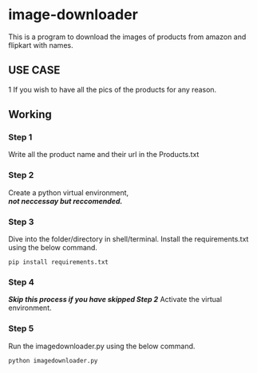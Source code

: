 # image-downloader

This is a program to download the images of products from amazon and  
flipkart with names.  

## USE CASE

1 If you wish to have all the pics of the products for any reason.  

## Working

### Step 1

Write all the product name and their url in the Products.txt  

### Step 2

Create a python virtual environment,  
***not neccessay but reccomended.***

### Step 3

Dive into the folder/directory in shell/terminal.
Install the requirements.txt using the below command.

```shell
pip install requirements.txt
```

### Step 4

***Skip this process if you have skipped Step 2***
Activate the virtual environment.

### Step 5

Run the imagedownloader.py using the below command.

```shell
python imagedownloader.py
```  
